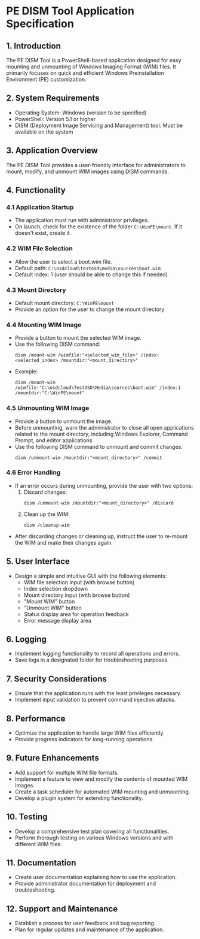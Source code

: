 # PE DISM Tool Application Specification

## 1. Introduction
The PE DISM Tool is a PowerShell-based application designed for easy mounting and unmounting of Windows Imaging Format (WIM) files. It primarily focuses on quick and efficient Windows Preinstallation Environment (PE) customization.

## 2. System Requirements
- Operating System: Windows (version to be specified)
- PowerShell: Version 5.1 or higher
- DISM (Deployment Image Servicing and Management) tool: Must be available on the system

## 3. Application Overview
The PE DISM Tool provides a user-friendly interface for administrators to mount, modify, and unmount WIM images using DISM commands.

## 4. Functionality

### 4.1 Application Startup
- The application must run with administrator privileges.
- On launch, check for the existence of the folder `C:\WinPE\mount`. If it doesn't exist, create it.

### 4.2 WIM File Selection
- Allow the user to select a boot.wim file.
- Default path: `C:\osdcloud\testosd\media\sources\boot.wim`
- Default index: 1 (user should be able to change this if needed)

### 4.3 Mount Directory
- Default mount directory: `C:\WinPE\mount`
- Provide an option for the user to change the mount directory

### 4.4 Mounting WIM Image
- Provide a button to mount the selected WIM image.
- Use the following DISM command:
  ```
  dism /mount-wim /wimfile:"<selected_wim_file>" /index:<selected_index> /mountdir:"<mount_directory>"
  ```
- Example:
  ```
  dism /mount-wim /wimfile:"C:\osdcloud\TestOSD\Media\sources\boot.wim" /index:1 /mountdir:"C:\WinPE\mount"
  ```

### 4.5 Unmounting WIM Image
- Provide a button to unmount the image.
- Before unmounting, warn the administrator to close all open applications related to the mount directory, including Windows Explorer, Command Prompt, and editor applications.
- Use the following DISM command to unmount and commit changes:
  ```
  dism /unmount-wim /mountdir:"<mount_directory>" /commit
  ```

### 4.6 Error Handling
- If an error occurs during unmounting, provide the user with two options:
  1. Discard changes:
     ```
     dism /unmount-wim /mountdir:"<mount_directory>" /discard
     ```
  2. Clean up the WIM:
     ```
     dism /cleanup-wim
     ```
- After discarding changes or cleaning up, instruct the user to re-mount the WIM and make their changes again.

## 5. User Interface
- Design a simple and intuitive GUI with the following elements:
  - WIM file selection input (with browse button)
  - Index selection dropdown
  - Mount directory input (with browse button)
  - "Mount WIM" button
  - "Unmount WIM" button
  - Status display area for operation feedback
  - Error message display area

## 6. Logging
- Implement logging functionality to record all operations and errors.
- Save logs in a designated folder for troubleshooting purposes.

## 7. Security Considerations
- Ensure that the application runs with the least privileges necessary.
- Implement input validation to prevent command injection attacks.

## 8. Performance
- Optimize the application to handle large WIM files efficiently.
- Provide progress indicators for long-running operations.

## 9. Future Enhancements
- Add support for multiple WIM file formats.
- Implement a feature to view and modify the contents of mounted WIM images.
- Create a task scheduler for automated WIM mounting and unmounting.
- Develop a plugin system for extending functionality.

## 10. Testing
- Develop a comprehensive test plan covering all functionalities.
- Perform thorough testing on various Windows versions and with different WIM files.

## 11. Documentation
- Create user documentation explaining how to use the application.
- Provide administrator documentation for deployment and troubleshooting.

## 12. Support and Maintenance
- Establish a process for user feedback and bug reporting.
- Plan for regular updates and maintenance of the application.
